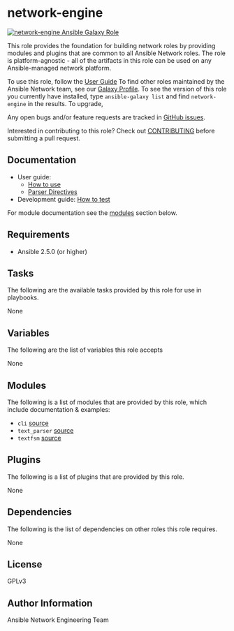 # network-engine

[![network-engine Ansible Galaxy Role](https://img.shields.io/ansible/role/25206.svg)](https://galaxy.ansible.com/ansible-network/network-engine/)

This role provides the foundation for building network roles by providing
modules and plugins that are common to all Ansible Network roles. The role
is platform-agnostic - all of the artifacts in this role can be used on any
Ansible-managed network platform.

To use this role, follow the [User Guide](docs/user_guide/main.md)
To find other roles maintained by the Ansible Network team, see our [Galaxy Profile](https://galaxy.ansible.com/ansible-network/). 
To see the version of this role you currently have installed, type `ansible-galaxy list` and find `network-engine` in the results. 
To upgrade, 


Any open bugs and/or feature requests are tracked in [GitHub issues](https://github.com/ansible-network/network-engine/issues).

Interested in contributing to this role? Check out [CONTRIBUTING](CONTRIBUTING.md) before submitting a pull request.

## Documentation

* User guide:
    - [How to use](docs/user_guide/main.md)
    - [Parser Directives](docs/directives/parser_directives.md)
* Development guide: [How to test](docs/tests/test_guide.md)

For module documentation see the [modules](#modules) section below.

## Requirements

* Ansible 2.5.0 (or higher)

## Tasks

The following are the available tasks provided by this role for use in
playbooks.

None

## Variables

The following are the list of variables this role accepts

None

## Modules

The following is a list of modules that are provided by this role, which include documentation & examples:

* `cli` [source](action_plugins/cli.py)
* `text_parser` [source](library/text_parser.py)
* `textfsm` [source](library/textfsm.py)

## Plugins

The following is a list of plugins that are provided by this role.

None

## Dependencies

The following is the list of dependencies on other roles this role requires.

None

## License

GPLv3

## Author Information

Ansible Network Engineering Team
